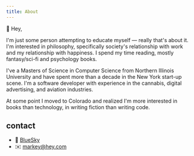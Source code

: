 ```yaml
---
title: About
---
```


👋 Hey,

I'm just some person attempting to educate myself — really that's about it. I'm interested in philosophy, specifically
society's relationship with work and my relationship with happiness. I spend my time reading, mostly
fantasy/sci-fi and psychology books.

I've a Masters of Science in Computer Science from Northern Illinois University and have spent more than a decade in
the New York start-up scene. I'm a software developer with experience in the cannabis, digital advertising, and
aviation industries.

At some point I moved to Colorado and realized I'm more interested in books than technology, in writing fiction than
writing code.

## contact

- 🦋 [BlueSky](https://bsky.app/profile/aaronmarkey.bsky.social)
- ✉️ <markey@hey.com>
